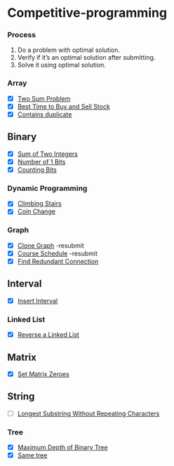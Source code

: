 # Competitive-programming

### Process

1. Do a problem with optimal solution.
2. Verify if it’s an optimal solution after submitting.
3. Solve it using optimal solution.

### Array

- [x] [Two Sum Problem](https://leetcode.com/problems/two-sum/)
- [x] [Best Time to Buy and Sell Stock](https://leetcode.com/problems/best-time-to-buy-and-sell-stock/)
- [x] [Contains duplicate](https://leetcode.com/problems/contains-duplicate/submissions/)

## Binary

- [x] [Sum of Two Integers](https://leetcode.com/problems/sum-of-two-integers/)
- [x] [Number of 1 Bits](https://leetcode.com/problems/number-of-1-bits/)
- [x] [Counting Bits](https://leetcode.com/problems/counting-bits/)

### Dynamic Programming

- [x] [Climbing Stairs](https://leetcode.com/problems/climbing-stairs/)
- [x] [Coin Change](https://leetcode.com/problems/coin-change/)

### Graph

- [x] [Clone Graph](https://leetcode.com/problems/clone-graph/) -resubmit
- [x] [Course Schedule](https://leetcode.com/problems/course-schedule/) -resubmit
- [x] [Find Redundant Connection](https://leetcode.com/problems/redundant-connection/submissions/)

## Interval

- [x] [Insert Interval](https://leetcode.com/problems/insert-interval/)

### Linked List

- [x] [Reverse a Linked List](https://leetcode.com/problems/reverse-linked-list/)

## Matrix

- [x] [Set Matrix Zeroes](https://leetcode.com/problems/set-matrix-zeroes/)

## String

- [ ] [Longest Substring Without Repeating Characters](https://leetcode.com/problems/longest-substring-without-repeating-characters/)

### Tree

- [x] [Maximum Depth of Binary Tree](https://leetcode.com/problems/maximum-depth-of-binary-tree/)
- [x] [Same tree](https://leetcode.com/problems/same-tree)
